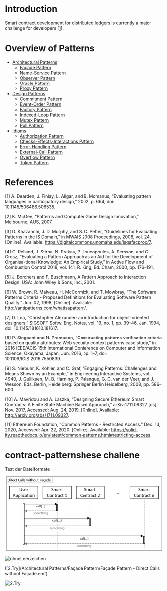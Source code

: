# Introduction
Smart contract development for distributed ledgers is currently a major challenge for developers [[1](#references)].

# Overview of Patterns

* [Architectural Patterns](Architectural%20Patterns/README.md#introduction)
  * [Façade Pattern](Architectural%20Patterns/Façade%20Pattern/README.md#context)
  * [Name-Service Pattern](Architectural%20Patterns/Name-Service%20Pattern/README.md#context)
  * [Observer Pattern](Architectural%20Patterns/Observer%20Pattern/README.md#context)
  * [Oracle Pattern](Architectural%20Patterns/Oracle%20Pattern/README.md#context)
  * [Proxy Pattern](Architectural%20Patterns/Proxy%20Pattern/README.md#context)
* [Design Patterns](Design%20Patterns/README.md#introduction)
  * [Commitment Pattern](Design%20Patterns/Commitment%20Pattern/README.md#context)
  * [Event-Order Pattern](Design%20Patterns/Event-Order%20Pattern/README.md#context)
  * [Factory Pattern](Design%20Patterns/Factory%20Pattern/README.md#context)
  * [Indexed-Loop Pattern](Design%20Patterns/Indexed-Loop%20Pattern/README.md#context)
  * [Mutex Pattern](Design%20Patterns/Mutex%20Pattern/README.md#context)
  * [Pull Pattern](Design%20Patterns/Pull%20Pattern/README.md#context)
* [Idioms](Idioms/README.md#introduction)
  * [Authorization Pattern](Idioms/Authorization%20Pattern/README.md#context)
  * [Checks-Effects-Interactions Pattern](Idioms/Checks-Effects-Interactions%20Pattern/README.md#context)
  * [Error-Handling Pattern](Idioms/Error-Handling%20Pattern/README.md#context)
  * [External-Call Pattern](Idioms/External-Call%20Pattern/README.md#context)
  * [Overflow Pattern](Idioms/Overflow%20Pattern/README.md#context)
  * [Token Pattern](Idioms/Token%20Pattern/README.md#context)

# References
[1] A. Dearden, J. Finlay, L. Allgar, and B. Mcmanus, “Evaluating pattern languages in participatory design,” 2002, p. 664, doi: 10.1145/506486.506535.

[2] K. McGee, “Patterns and Computer Game Design Innovation,” Melbourne, AUS, 2007.

[3] D. Khazanchi, J. D. Murphy, and S. C. Petter, “Guidelines for Evaluating Patterns in the IS Domain,” in MWAIS 2008 Proceedings, 2008, vol. 24, [Online]. Available: https://digitalcommons.unomaha.edu/isqafacproc/7.

[4] C. Rolland, J. Stirna, N. Prekas, P. Loucopoulos, A. Persson, and G. Grosz, “Evaluating a Pattern Approach as an Aid for the Development of Organisa-tional Knowledge: An Empirical Study,” in Active Flow and Combustion Control 2018, vol. 141, R. King, Ed. Cham, 2000, pp. 176–191.

[5] J. Borchers and F. Buschmann, A Pattern Approach to Interaction Design. USA: John Wiley & Sons, Inc., 2001.

[6] W. Brown, R. Malveau, H. McCormick, and T. Mowbray, “The Software Patterns Criteria - Proposed Definitions for Evaluating Software Pattern Quality.” Jun. 02, 1998, [Online]. Available: http://antipatterns.com/whatisapattern/.

[7] D. Lea, “Christopher Alexander: an introduction for object-oriented designers,” SIGSOFT Softw. Eng. Notes, vol. 19, no. 1, pp. 39–46, Jan. 1994, doi: 10.1145/181610.181617.

[8] P. Singpant and N. Prompoon, “Constructing patterns verification criteria based on quality attributes: Web security context patterns case study,” in 2016 IEEE/ACIS 15th International Conference on Computer and Information Science, Okayama, Japan, Jun. 2016, pp. 1–7, doi: 10.1109/ICIS.2016.7550839.

[9] S. Niebuhr, K. Kohler, and C. Graf, “Engaging Patterns: Challenges and Means Shown by an Example,” in Engineering Interactive Systems, vol. 4940, J. Gulliksen, M. B. Harning, P. Palanque, G. C. van der Veer, and J. Wesson, Eds. Berlin, Heidelberg: Springer Berlin Heidelberg, 2008, pp. 586–600.

[10] A. Mavridou and A. Laszka, “Designing Secure Ethereum Smart Contracts: A Finite State Machine Based Approach,” arXiv:1711.09327 [cs], Nov. 2017, Accessed: Aug. 24, 2019. [Online]. Available: http://arxiv.org/abs/1711.09327.

[11] Ethereum Foundation, “Common Patterns - Restricted Access.” Dec. 13, 2020, Accessed: Apr. 22, 2020. [Online]. Available: https://solid-ity.readthedocs.io/en/latest/common-patterns.html#restricting-access.

# contract-patternshese challene

Test der Dateiformate

![Try](Architectural%20Patterns/Façade%20Pattern/Façade%20Pattern%20-%20Direct%20Calls%20without%20Façade.png)

![ohneLeerzeichen](ArchitecturalPatterns/FaçadePattern/FaçadePattern-DirectCallswithoutFaçade.png)



![2.Try](Architectural Patterns/Façade Pattern/Façade Pattern - Direct Calls without Façade.emf)

![2.Try](Architectural%20Patterns/Façade%20Pattern/Façade%20Pattern%20-%20Direct%20Calls%20without%20Façade.)

